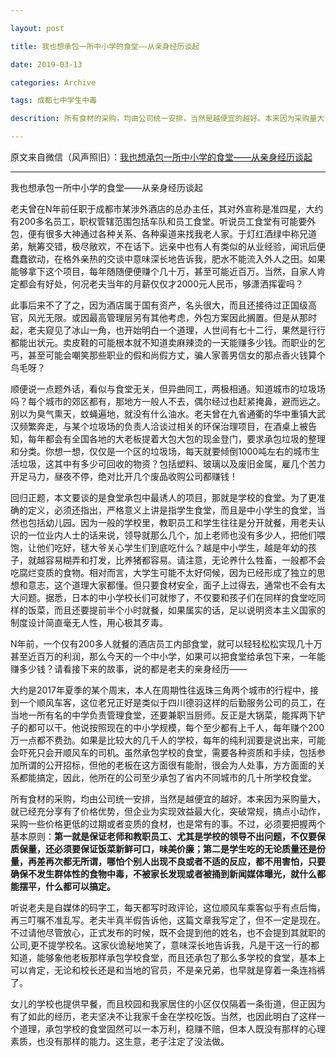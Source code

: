 ```yaml
---

layout: post

title: 我也想承包一所中小学的食堂——从亲身经历谈起

date: 2019-03-13

categories: Archive

tags: 成都七中学生中毒

descrition: 所有食材的采购，均由公司统一安排，当然是越便宜的越好。本来因为采购量大，就已经充分享有了价格优势，但企业为实现效益最大化，突破常规，搞点小动作，采购一些价格更低的过期或者变质的食材，也是常有的事。

---
```


原文来自微信（风声照旧）：[我也想承包一所中小学的食堂——从亲身经历谈起](https://mp.weixin.qq.com/s/aak_lM7bBEH3ymEjxdf3VQ)

---

我也想承包一所中小学的食堂——从亲身经历谈起

老夫曾在N年前任职于成都市某涉外酒店的总办主任，其对外宣称是准四星，大约有200多名员工，职权管辖范围包括车队和员工食堂。听说员工食堂有可能要外包，便有很多大神通过各种关系、各种渠道来找我老人家。于灯红酒绿中称兄道弟，觥筹交错，极尽敞欢，不在话下。远亲中也有人有类似的从业经验，闻讯后便蠢蠢欲动，在格外亲热的交谈中意味深长地告诉我，肥水不能流入外人之田。如果能够拿下这个项目，每年随随便便赚个几十万，甚至可能近百万。当然，自家人肯定都会有好处，何况老夫当年的月薪仅仅才2000元人民币，够潇洒挥霍吗？

此事后来不了了之，因为酒店属于国有资产，名头很大，而且还接待过正国级高官，风光无限。或因最高管理层另有其他考虑，外包方案因此搁置。但是从那时起，老夫窥见了冰山一角，也开始明白一个道理，人世间有七十二行，果然是行行都能出状元。卖皮鞋的可能根本就不知道卖麻辣烫的一天能赚多少钱。而职业的乞丐，甚至可能会嘲笑那些职业的假和尚假方丈，骗人家善男信女的那点香火钱算个鸟毛呀？

顺便说一点题外话，看似与食堂无关，但异曲同工，两极相通。知道城市的垃圾场吗？每个城市的郊区都有，那地方一般人不去，偶尔经过也赶紧掩鼻，避而远之。别以为臭气熏天，蚊蝇遍地，就没有什么油水。老夫曾在九省通衢的华中重镇大武汉频繁奔走，与某个垃圾场的负责人洽谈过相关的环保治理项目，在酒桌上被告知，每年都会有全国各地的大老板提着大包大包的现金登门，要求承包垃圾的整理和分类。你想一想，仅仅是一个区的垃圾场，每天就要倾倒1000吨左右的城市生活垃圾，这其中有多少可回收的物资？包括塑料、玻璃以及废旧金属，雇几个苦力开足马力，昼夜不停，绝对比开几个废品收购公司都赚钱！

回归正题，本文要谈的是食堂承包中最诱人的项目，那就是学校的食堂。为了更准确的定义，必须还指出，严格意义上讲是指学生食堂，而且是中小学生的食堂，当然也包括幼儿园。因为一般的学校里，教职员工和学生往往是分开就餐，用老夫认识的一位业内人士的话来说，领导就那么几个，加上老师也没有多少人，把他们喂饱，让他们吃好，毬大爷关心学生们到底吃什么？越是中小学生，越是年幼的孩子，就越容易糊弄和打发，比养猪都容易。请注意，无论养什么牲畜，一般都不会吃腐烂变质的食物。相对而言，大学生可能不太好伺候，因为已经形成了独立的思想和意志，这个道理大家都懂。但只要食材安全，面子上过得去，通常也不会有太大问题。据悉，日本的中小学校长们可就惨了，不仅要和孩子们在同样的食堂吃同样的饭菜，而且还要提前半个小时就餐，如果属实的话，足以说明资本主义国家的制度设计简直毫无人性，用心极其歹毒。

N年前，一个仅有200多人就餐的酒店员工内部食堂，就可以轻轻松松实现几十万甚至近百万的利润，那么今天的一个中小学，如果可以把食堂给承包下来，一年能赚多少钱？请看接下来的故事，说的都是老夫的亲身经历——

大约是2017年夏季的某个周末，本人在周期性往返珠三角两个城市的行程中，接到一个顺风车客，这位老兄正好是类似于四川德羽这样的后勤服务公司的员工，在当地一所有名的中学负责管理食堂，还要兼职当厨师。反正是大锅菜，能挥两下铲子的都可以干。他说按照现在的中小学规模，每个至少都有上千人，每年赚个200万一点都不费劲。如果是比较大的几千人的学校，每年的纯利润要是说出来，可能会吓死只会开顺风车的司机。虽然承包学校的食堂，需要各种资质和手续，包括参加所谓的公开招标，但他的老板在这方面很有能耐，很会为人处事，方方面面的关系都能搞定，因此，他所在的公司至少承包了省内不同城市的几十所学校食堂。


所有食材的采购，均由公司统一安排，当然是越便宜的越好。本来因为采购量大，就已经充分享有了价格优势，但企业为实现效益最大化，突破常规，搞点小动作，采购一些价格更低的过期或者变质的食材，也是常有的事。不过，必须要把握两个基本原则：**第一就是保证老师和教职员工、尤其是学校的领导不出问题，不仅要保质保量，还必须要保证饭菜新鲜可口，味美价廉；第二是学生吃的无论质量还是份量，再差再次都无所谓，哪怕个别人出现不良或者不适的反应，都不用害怕，只要确保不发生群体性的食物中毒，不被家长发现或者被捅到新闻媒体曝光，就什么都能摆平，什么都可以搞定。**

听说老夫是自媒体的码字工，每天都写时政评论，这位顺风车乘客似乎有点后悔，再三叮嘱不准乱写。老夫半真半假告诉他，这篇文章我写定了，但不一定是现在。不过请他尽管放心，正式发布的时候，既不会提到他的姓名，也不会提到其就职的公司,更不提学校名。这家伙诡秘地笑了，意味深长地告诉我，凡是干这一行的都知道，能够象他老板那样承包学校食堂，而且还承包了那么多学校的食堂，基本上可以肯定，无论和校长还是和当地的官员，不是亲兄弟，也早就是穿着一条连裆裤了。

女儿的学校也提供早餐，而且校园和我家居住的小区仅仅隔着一条街道，但正因为有了如此的经历，老夫坚决不让我家千金在学校吃饭。当然，也因此明白了这样一个道理，承包学校的食堂固然可以一本万利，稳赚不赔，但本人既没有那样的心理素质，也没有那样的能力。这生意，老子注定了没法做。
